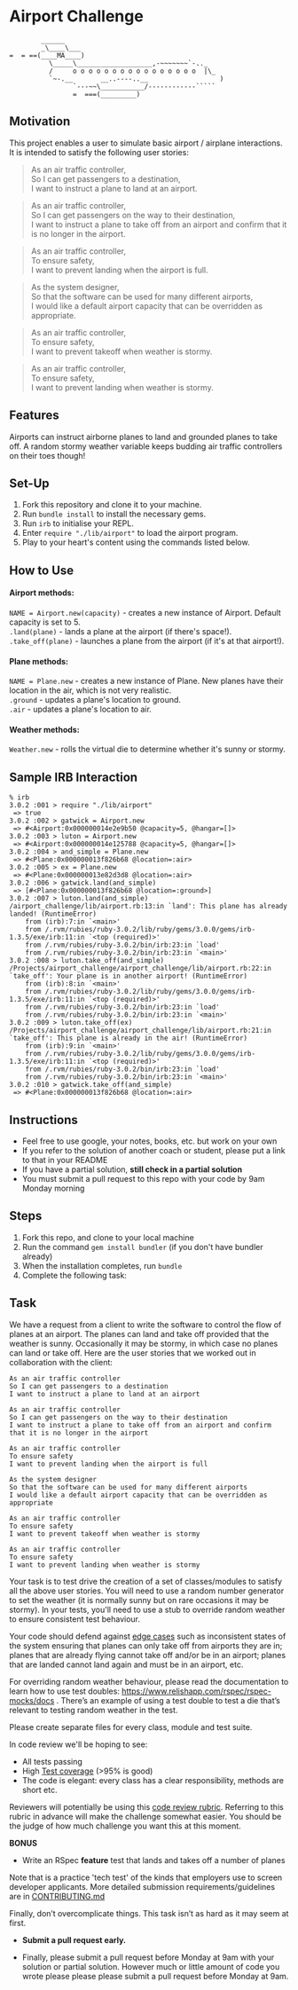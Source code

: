 Airport Challenge
=================

```
        ______
        _\____\___
=  = ==(____MA____)
          \_____\___________________,-~~~~~~~`-.._
          /     o o o o o o o o o o o o o o o o  |\_
          `~-.__       __..----..__                  )
                `---~~\___________/------------`````
                =  ===(_________)

```

## Motivation
This project enables a user to simulate basic airport / airplane interactions. It is intended to satisfy the following user stories:

> As an air traffic controller,  
> So I can get passengers to a destination,  
> I want to instruct a plane to land at an airport.

> As an air traffic controller,  
> So I can get passengers on the way to their destination,  
> I want to instruct a plane to take off from an airport and confirm that it is no longer in the airport.

> As an air traffic controller,  
> To ensure safety,  
> I want to prevent landing when the airport is full.

> As the system designer,  
> So that the software can be used for many different airports,  
> I would like a default airport capacity that can be overridden as appropriate.

> As an air traffic controller,  
> To ensure safety,  
> I want to prevent takeoff when weather is stormy.

> As an air traffic controller,  
> To ensure safety,  
> I want to prevent landing when weather is stormy.

## Features
Airports can instruct airborne planes to land and grounded planes to take off. A random stormy weather variable keeps budding air traffic controllers on their toes though!

## Set-Up
1. Fork this repository and clone it to your machine.
2. Run ```bundle install``` to install the necessary gems.
3. Run ```irb``` to initialise your REPL.
4. Enter ```require "./lib/airport"``` to load the airport program.
5. Play to your heart's content using the commands listed below.

## How to Use
#### Airport methods:  
```NAME = Airport.new(capacity)``` - creates a new instance of Airport. Default capacity is set to 5.  
```.land(plane)``` - lands a plane at the airport (if there's space!).  
```.take_off(plane)``` - launches a plane from the airport (if it's at that airport!).  

#### Plane methods:
```NAME = Plane.new``` - creates a new instance of Plane. New planes have their location in the air, which is not very realistic.  
```.ground``` - updates a plane's location to ground.  
```.air``` - updates a plane's location to air.  

#### Weather methods:
```Weather.new``` - rolls the virtual die to determine whether it's sunny or stormy.

## Sample IRB Interaction
```
% irb  
3.0.2 :001 > require "./lib/airport"  
 => true  
3.0.2 :002 > gatwick = Airport.new  
 => #<Airport:0x000000014e2e9b50 @capacity=5, @hangar=[]>  
3.0.2 :003 > luton = Airport.new  
 => #<Airport:0x000000014e125788 @capacity=5, @hangar=[]>  
3.0.2 :004 > and_simple = Plane.new  
 => #<Plane:0x000000013f826b68 @location=:air>  
3.0.2 :005 > ex = Plane.new  
 => #<Plane:0x000000013e82d3d8 @location=:air>  
3.0.2 :006 > gatwick.land(and_simple)  
 => [#<Plane:0x000000013f826b68 @location=:ground>]  
3.0.2 :007 > luton.land(and_simple)  
/airport_challenge/lib/airport.rb:13:in `land': This plane has already landed! (RuntimeError)  
	from (irb):7:in `<main>'  
	from /.rvm/rubies/ruby-3.0.2/lib/ruby/gems/3.0.0/gems/irb-1.3.5/exe/irb:11:in `<top (required)>'  
	from /.rvm/rubies/ruby-3.0.2/bin/irb:23:in `load'  
	from /.rvm/rubies/ruby-3.0.2/bin/irb:23:in `<main>'  
3.0.2 :008 > luton.take_off(and_simple)  
/Projects/airport_challenge/airport_challenge/lib/airport.rb:22:in `take_off': Your plane is in another airport! (RuntimeError)  
	from (irb):8:in `<main>'  
	from /.rvm/rubies/ruby-3.0.2/lib/ruby/gems/3.0.0/gems/irb-1.3.5/exe/irb:11:in `<top (required)>'  
	from /.rvm/rubies/ruby-3.0.2/bin/irb:23:in `load'  
	from /.rvm/rubies/ruby-3.0.2/bin/irb:23:in `<main>'  
3.0.2 :009 > luton.take_off(ex)  
/Projects/airport_challenge/airport_challenge/lib/airport.rb:21:in `take_off': This plane is already in the air! (RuntimeError)  
	from (irb):9:in `<main>'  
	from /.rvm/rubies/ruby-3.0.2/lib/ruby/gems/3.0.0/gems/irb-1.3.5/exe/irb:11:in `<top (required)>'  
	from /.rvm/rubies/ruby-3.0.2/bin/irb:23:in `load'  
	from /.rvm/rubies/ruby-3.0.2/bin/irb:23:in `<main>'  
3.0.2 :010 > gatwick.take_off(and_simple)  
 => #<Plane:0x000000013f826b68 @location=:air>  
```

















Instructions
---------

* Feel free to use google, your notes, books, etc. but work on your own
* If you refer to the solution of another coach or student, please put a link to that in your README
* If you have a partial solution, **still check in a partial solution**
* You must submit a pull request to this repo with your code by 9am Monday morning

Steps
-------

1. Fork this repo, and clone to your local machine
2. Run the command `gem install bundler` (if you don't have bundler already)
3. When the installation completes, run `bundle`
4. Complete the following task:

Task
-----

We have a request from a client to write the software to control the flow of planes at an airport. The planes can land and take off provided that the weather is sunny. Occasionally it may be stormy, in which case no planes can land or take off.  Here are the user stories that we worked out in collaboration with the client:

```
As an air traffic controller 
So I can get passengers to a destination 
I want to instruct a plane to land at an airport

As an air traffic controller 
So I can get passengers on the way to their destination 
I want to instruct a plane to take off from an airport and confirm that it is no longer in the airport

As an air traffic controller 
To ensure safety 
I want to prevent landing when the airport is full 

As the system designer
So that the software can be used for many different airports
I would like a default airport capacity that can be overridden as appropriate

As an air traffic controller 
To ensure safety 
I want to prevent takeoff when weather is stormy 

As an air traffic controller 
To ensure safety 
I want to prevent landing when weather is stormy 
```

Your task is to test drive the creation of a set of classes/modules to satisfy all the above user stories. You will need to use a random number generator to set the weather (it is normally sunny but on rare occasions it may be stormy). In your tests, you'll need to use a stub to override random weather to ensure consistent test behaviour.

Your code should defend against [edge cases](http://programmers.stackexchange.com/questions/125587/what-are-the-difference-between-an-edge-case-a-corner-case-a-base-case-and-a-b) such as inconsistent states of the system ensuring that planes can only take off from airports they are in; planes that are already flying cannot take off and/or be in an airport; planes that are landed cannot land again and must be in an airport, etc.

For overriding random weather behaviour, please read the documentation to learn how to use test doubles: https://www.relishapp.com/rspec/rspec-mocks/docs . There’s an example of using a test double to test a die that’s relevant to testing random weather in the test.

Please create separate files for every class, module and test suite.

In code review we'll be hoping to see:

* All tests passing
* High [Test coverage](https://github.com/makersacademy/course/blob/main/pills/test_coverage.md) (>95% is good)
* The code is elegant: every class has a clear responsibility, methods are short etc. 

Reviewers will potentially be using this [code review rubric](docs/review.md).  Referring to this rubric in advance will make the challenge somewhat easier.  You should be the judge of how much challenge you want this at this moment.

**BONUS**

* Write an RSpec **feature** test that lands and takes off a number of planes

Note that is a practice 'tech test' of the kinds that employers use to screen developer applicants.  More detailed submission requirements/guidelines are in [CONTRIBUTING.md](CONTRIBUTING.md)

Finally, don’t overcomplicate things. This task isn’t as hard as it may seem at first.

* **Submit a pull request early.**

* Finally, please submit a pull request before Monday at 9am with your solution or partial solution.  However much or little amount of code you wrote please please please submit a pull request before Monday at 9am.
